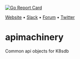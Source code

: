 [![Go Report Card](https://goreportcard.com/badge/github.com/k8sdb/apimachinery)](https://goreportcard.com/report/github.com/k8sdb/apimachinery)

[Website](https://appscode.com) • [Slack](https://slack.appscode.com) • [Forum](https://discuss.appscode.com) • [Twitter](https://twitter.com/AppsCodeHQ)

# apimachinery
Common api objects for K8sdb
